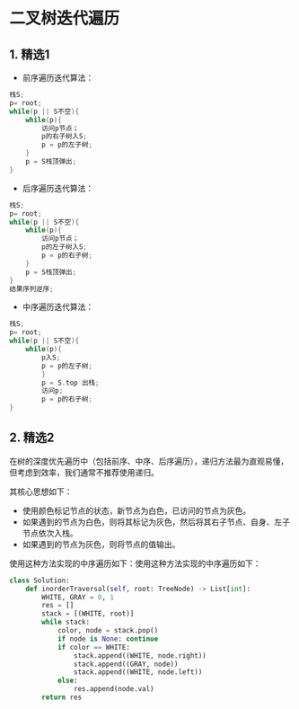# 二叉树迭代遍历

## 1. 精选1

- 前序遍历迭代算法：

```c++
栈S;
p= root;
while(p || S不空){
    while(p){
        访问p节点；
        p的右子树入S;
        p = p的左子树;
    }
    p = S栈顶弹出;
}
```



- 后序遍历迭代算法：

```c++
栈S;
p= root;
while(p || S不空){
    while(p){
        访问p节点；
        p的左子树入S;
        p = p的右子树;
    }
  	p = S栈顶弹出;
}
结果序列逆序;
```



- 中序遍历迭代算法：

```c++
栈S;
p= root;
while(p || S不空){
    while(p){
        p入S;
        p = p的左子树;
		}
		p = S.top 出栈;
		访问p;
		p = p的右子树;
}
```



## 2. 精选2

在树的深度优先遍历中（包括前序、中序、后序遍历），递归方法最为直观易懂，但考虑到效率，我们通常不推荐使用递归。

其核心思想如下：

- 使用颜色标记节点的状态，新节点为白色，已访问的节点为灰色。
- 如果遇到的节点为白色，则将其标记为灰色，然后将其右子节点、自身、左子节点依次入栈。
- 如果遇到的节点为灰色，则将节点的值输出。

使用这种方法实现的中序遍历如下：使用这种方法实现的中序遍历如下：

```python
class Solution:
    def inorderTraversal(self, root: TreeNode) -> List[int]:
        WHITE, GRAY = 0, 1
        res = []
        stack = [(WHITE, root)]
        while stack:
            color, node = stack.pop()
            if node is None: continue
            if color == WHITE:
                stack.append((WHITE, node.right))
                stack.append((GRAY, node))
                stack.append((WHITE, node.left))
            else:
                res.append(node.val)
        return res
```


